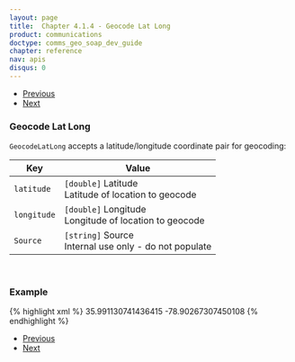 ```yaml
---
layout: page
title:  Chapter 4.1.4 - Geocode Lat Long
product: communications
doctype: comms_geo_soap_dev_guide
chapter: reference
nav: apis
disqus: 0
---
```


<ul class="pager">
  <li class="previous"><a href="/communications/dev-guide_geo_soap/reference/input-address"><i class="glyphicon glyphicon-chevron-left"></i>Previous</a></li>
  <li class="next"><a href="/communications/dev-guide_geo_soap/reference/get-server-time">Next<i class="glyphicon glyphicon-chevron-right"></i></a></li>
</ul>

<h3>Geocode Lat Long</h3>

<code>GeocodeLatLong</code> accepts a latitude/longitude coordinate pair for geocoding:

<div class="mobile-table">
  <table class="styled-table">
    <thead>
      <tr>
        <th>Key</th>
        <th>Value</th>
      </tr>
    </thead>
    <tbody>
      <tr>
        <td><code>latitude</code></td>
        <td><code>[double]</code> Latitude
        <br>
        Latitude of location to geocode
        </td>
      </tr>
      <tr>
        <td><code>longitude</code></td>
        <td><code>[double]</code> Longitude
        <br>
        Longitude of location to geocode
        </td>
      </tr>
      <tr>
        <td><code>Source</code></td>
        <td><code>[string]</code> Source
        <br/>
        Internal use only - do not populate
        </td>
      </tr>
    </tbody>
  </table>
</div>
<br>

<h3>Example</h3>

{% highlight xml %}
<GeocodeLatLong>
    <latitude>35.991130741436415</latitude>
    <longitude>-78.90267307450108</longitude>
    <Source/>
</GeocodeLatLong>
{% endhighlight %}

<ul class="pager">
  <li class="previous"><a href="/communications/dev-guide_geo_soap/reference/input-address"><i class="glyphicon glyphicon-chevron-left"></i>Previous</a></li>
  <li class="next"><a href="/communications/dev-guide_geo_soap/reference/get-server-time">Next<i class="glyphicon glyphicon-chevron-right"></i></a></li>
</ul>